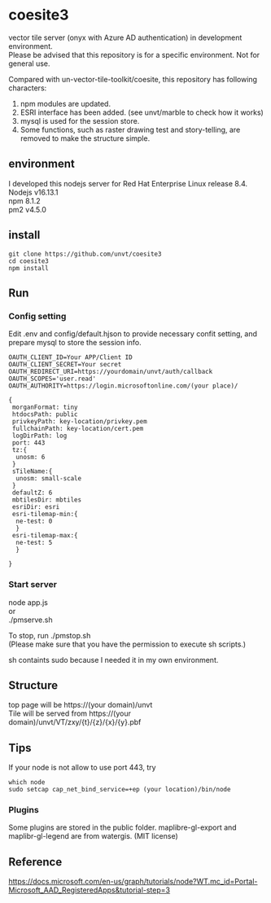 # coesite3
vector tile server (onyx with Azure AD authentication) in development environment.  
Please be advised that this repository is for a specific environment. Not for general use.

Compared with un-vector-tile-toolkit/coesite, this repository has following characters:
1. npm modules are updated.  
2. ESRI interface has been added. (see unvt/marble to check how it works)  
3. mysql is used for the session store.  
4. Some functions, such as raster drawing test and story-telling, are removed to make the structure simple.

## environment
I developed this nodejs server for Red Hat Enterprise Linux release 8.4.  
Nodejs v16.13.1  
npm 8.1.2  
pm2 v4.5.0


## install
```console
git clone https://github.com/unvt/coesite3
cd coesite3
npm install
```
## Run
### Config setting
Edit .env and config/default.hjson to provide necessary confit setting, and prepare mysql to store the session info.

```
OAUTH_CLIENT_ID=Your APP/Client ID
OAUTH_CLIENT_SECRET=Your secret
OAUTH_REDIRECT_URI=https://yourdomain/unvt/auth/callback
OAUTH_SCOPES='user.read'
OAUTH_AUTHORITY=https://login.microsoftonline.com/(your place)/
```

```
{
 morganFormat: tiny
 htdocsPath: public
 privkeyPath: key-location/privkey.pem
 fullchainPath: key-location/cert.pem
 logDirPath: log
 port: 443
 tz:{
  unosm: 6
 }
 sTileName:{
  unosm: small-scale
 }
 defaultZ: 6
 mbtilesDir: mbtiles
 esriDir: esri
 esri-tilemap-min:{
  ne-test: 0
  }
 esri-tilemap-max:{
  ne-test: 5
  }

}
```
### Start server
node app.js  
 or  
./pmserve.sh

To stop, run ./pmstop.sh  
(Please make sure that you have the permission to execute sh scripts.)

sh containts sudo because I needed it in my own environment.

## Structure
top page will be https://(your domain)/unvt  
Tile will be served from https://(your domain)/unvt/VT/zxy/{t}/{z}/{x}/{y}.pbf  

## Tips
If your node is not allow to use port 443, try  

```console
which node
sudo setcap cap_net_bind_service=+ep (your location)/bin/node
```

### Plugins
Some plugins are stored in the public folder.
maplibre-gl-export and maplibr-gl-legend are from watergis. (MIT license)


## Reference
https://docs.microsoft.com/en-us/graph/tutorials/node?WT.mc_id=Portal-Microsoft_AAD_RegisteredApps&tutorial-step=3  

